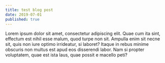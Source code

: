 ```yaml
---
title: test blog post
date: 2019-07-01
published: true
---
```

Lorem ipsum dolor sit amet, consectetur adipiscing elit. Quae cum ita sint, effectum est nihil esse malum, quod turpe non sit. Ampulla enim sit necne sit, quis non iure optimo irrideatur, si laboret? Itaque in rebus minime obscuris non multus est apud eos disserendi labor. Nam si propter voluptatem, quae est ista laus, quae possit e macello peti?
